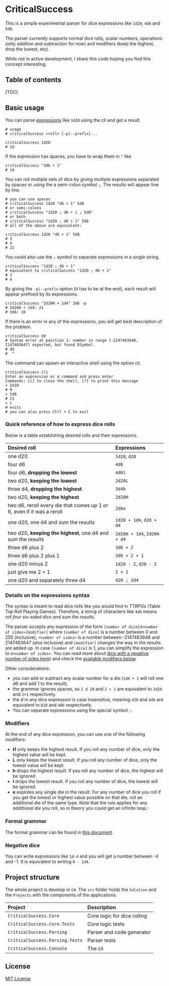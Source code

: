 # CriticalSuccess

This is a simple experimental parser for dice expressions like `1d20`, `4d6` and `5d8`.

The parser currently supports normal dice rolls, scalar numbers, operations (only addition and subtraction for now) and modifiers (keep the highest, drop the lowest, etc).

While not in active development, I share this code hoping you find this concept interesting.

## Table of contents

[TOC]

## Basic usage

You can parse [expressions](#details-on-the-expressions-syntax) like `1d20` using the cli and get a result.

```shell
# usage
# criticalSuccess <roll> [-p|--prefix]...

criticalSuccess 1d20
# 15
```

If the expression has spaces, you have to wrap them in `"` like

```shell
criticalSuccess "3d6 + 1"
# 14
```

You can roll multiple sets of dice by giving multiple expressions separated by spaces or using the a semi-colon symbol `;`.
The results will appear line by line.

```shell
# you can use spaces
# criticalSuccess 1d20 "d6 + 1" 5d8
# or semi-colons
# criticalSuccess "1d20 ; d6 + 1 ; 5d8"
# or both
# criticalSuccess "1d20 ; d6 + 1" 5d8
# all of the above are equivalent:

criticalSuccess 1d20 "d6 + 1" 5d8
# 3
# 4
# 22
```

You could also use the `;` symbol to separate expressions in a single string.

```shell
criticalSuccess "1d20 ; d6 + 1"
# equivalent to criticalSuccess "1d20 ; d6 + 1"
# 3
# 4
```

By giving the `-p|--prefix` option (it has to be at the end), each result will appear prefixed by its expressions.

```shell
criticalSuccess "2d20H + 1d4" 3d6 -p
# 2d20H + 1d4: 21
# 3d6: 10
```

If there is an error in any of the expressions, you will get best description of the problem.

```shell
criticalSuccess dd
# Syntax error at position 1: number in range [-2147483648, 2147483647] expected, but found DSymbol.
# dd
#  ^
```

The command can spawn an interactive shell using the option cli.

```shell
criticalSuccess cli
Enter an expression or a command and press enter
Commands: [c] to close the shell, [?] to print this message
> 2d10
# 9
> 5d8
# 21
> c
# exits
# you can also press Ctrl + C to exit
```

### Quick reference of how to express dice rolls

Below is a table establishing desired rolls and their expressions.

| Desired roll                                                           | Expressions                 |
| :--------------------------------------------------------------------- | :-------------------------- |
| one d20                                                                | `1d20`, `d20`               |
| four d6                                                                | `4d6`                       |
| four d6, **dropping the lowest**                                       | `4d6l`                      |
| two d20, **keeping the lowest**                                        | `2d20L`                     |
| three d4, **dropping the highest**                                     | `3d4h`                      |
| two d20, **keeping the highest**                                       | `2d20H`                     |
| two d6, reroll every die that comes up 1 or 6, even if it was a reroll | `2d6e`                      |
| one d20, one d4 and sum the results                                    | `1d20 + 1d4`, `d20 + d4`    |
| two d20, **keeping the highest**, one d4 and sum the results           | `2d20H + 1d4`, `2d20H + d4` |
| three d6 plus 2                                                        | `3d6 + 2`                   |
| three d6 plus 2 plus 1                                                 | `3d6 + 2 + 1`               |
| one d20 minus 2                                                        | `1d20 - 2`, `d20 - 2`       |
| just give me 2 + 1                                                     | `2 + 1`                     |
| one d20 and separately three d4                                        | `d20 ; 3d4`                 |

### Details on the expressions syntax

The syntax is meant to read dice rolls like you would find in _TTRPGs_ (Table Top Roll Playing Games).
Therefore, a string of characters like `4d6` means _roll four six-sided dice and sum the results_.

The parser accepts any expression of the form `[number of dice]d<number of sides>[modifier]` where `[number of dice]` is a number between 0 and 255 (inclusive), `<number of sides>` is a number between -2147483648 and 2147483647 (also inclusive) and `[modifier]` changes the way in the results are added up.
In case `[number of dice]` is 1, you can simplify the expression to `d<number of sides>`.
You can read more about [dice with a negative number of sides here](#negative-dice)) and check the [available modifiers below](#modifiers).

Other considerations:

- you can add or subtract any scalar number for a die (`1d6 + 1` will roll one d6 and add 1 to the result).
- the grammar ignores spaces, so `1 d 20` and `2 + 1` are equivalent to `1d20` and `2+1` respectively.
- the _d_ in any dice expression is case insensitive, meaning `d20` and `4d6` are equivalent to `D20` and `4D6` respectively.
- You can separate expressions using the special symbol `;`.

### Modifiers

At the end of any dice expression, you can use one of the following modifiers:

- **H** only keeps the highest result.
    If you roll any number of dice, only the highest value will be kept.
- **L** only keeps the lowest result.
    If you roll any number of dice, only the lowest value will be kept.
- **h** drops the highest result.
    If you roll any number of dice, the highest will be ignored.
- **l** drops the lowest result.
    If you roll any number of dice, the lowest will be ignored.
- **e** explotes any single die in the result.
    For any number of dice you roll if you get the lowest or highest value possible on that die, roll an additional die of the same type.
    Note that the rule applies for any _additional die_ you roll, so in theory you could get an infinite loop.:

### Formal grammar

The formal grammar can be found in [this document](src/CriticalSuccess.Parsing/grammar.txt).

### Negative dice

You can write expressions like `1d-4` and you will get a number between -4 and -1.
It is equivalent to writing `0 - 1d4`.

## Project structure

The whole project is develop in `C#`.
The `src` folder holds the `Solution` and the `Projects` with the components of the applications.

| Project                         | Description                 |
| :------------------------------ | :-------------------------- |
| `CriticalSuccess.Core`          | Core logic for dice rolling |
| `CriticalSuccess.Core.Tests`    | Core logic tests            |
| `CriticalSuccess.Parsing`       | Parser and code generator   |
| `CriticalSuccess.Parsing.Tests` | Parser tests                |
| `CriticalSuccess.Console`       | The cli                     |

## License

[MIT License](LICENSE)
